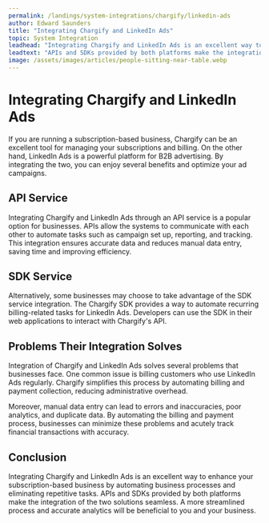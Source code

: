 ```yaml
---
permalink: /landings/system-integrations/chargify/linkedin-ads
author: Edward Saunders
title: "Integrating Chargify and LinkedIn Ads"
topic: System Integration
leadhead: "Integrating Chargify and LinkedIn Ads is an excellent way to enhance your subscription-based business by automating business processes and eliminating repetitive tasks"
leadtext: "APIs and SDKs provided by both platforms make the integration of the two solutions seamless. A more streamlined process and accurate analytics will be beneficial to you and your business."
image: /assets/images/articles/people-sitting-near-table.webp
---
```

<div class="arttext">	<h1>Integrating Chargify and LinkedIn Ads</h1>
	<p>If you are running a subscription-based business, Chargify can be an excellent tool for managing your subscriptions and billing. On the other hand, LinkedIn Ads is a powerful platform for B2B advertising. By integrating the two, you can enjoy several benefits and optimize your ad campaigns. </p>
	<h2>API Service</h2>
	<p>Integrating Chargify and LinkedIn Ads through an API service is a popular option for businesses. APIs allow the systems to communicate with each other to automate tasks such as campaign set up, reporting, and tracking. This integration ensures accurate data and reduces manual data entry, saving time and improving efficiency.</p>
	<h2>SDK Service</h2>
	<p>Alternatively, some businesses may choose to take advantage of the SDK service integration. The Chargify SDK provides a way to automate recurring billing-related tasks for LinkedIn Ads. Developers can use the SDK in their web applications to interact with Chargify's API.</p>
	<h2>Problems Their Integration Solves</h2>
	<p>Integration of Chargify and LinkedIn Ads solves several problems that businesses face. One common issue is billing customers who use LinkedIn Ads regularly. Chargify simplifies this process by automating billing and payment collection, reducing administrative overhead.</p>
	<p>Moreover, manual data entry can lead to errors and inaccuracies, poor analytics, and duplicate data. By automating the billing and payment process, businesses can minimize these problems and acutely track financial transactions with accuracy.</p>
	<h2>Conclusion</h2>
	<p>Integrating Chargify and LinkedIn Ads is an excellent way to enhance your subscription-based business by automating business processes and eliminating repetitive tasks. APIs and SDKs provided by both platforms make the integration of the two solutions seamless. A more streamlined process and accurate analytics will be beneficial to you and your business. </p>
</div>